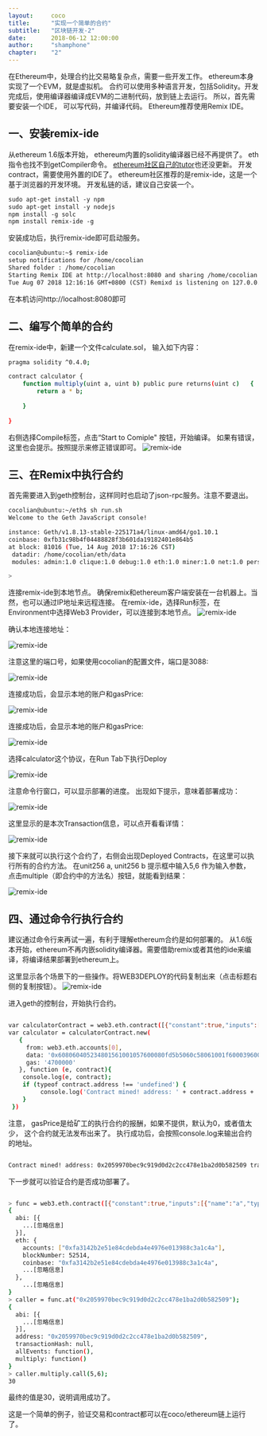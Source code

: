 ```yaml
---
layout: 	coco
title: 		"实现一个简单的合约"
subtitle: 	"区块链开发-2"
date: 		2018-06-12 12:00:00
author: 	"shamphone"
chapter:	"2"
---
```


在Ethereum中，处理合约比交易略复杂点，需要一些开发工作。 ethereum本身实现了一个EVM，就是虚拟机。
合约可以使用多种语言开发，包括Solidity。开发完成后，使用编译器编译成EVM的二进制代码，放到链上去运行。 
所以，首先需要安装一个IDE， 可以写代码，并编译代码。 Ethereum推荐使用Remix IDE。

## 一、安装remix-ide

从ethereum 1.6版本开始， ethereum内置的solidity编译器已经不再提供了。 eth指令也找不到getCompiler命令。 
[ethereum社区自己的tutor](https://github.com/ethereum/go-ethereum/wiki/Contract-Tutorial)也还没更新。 
开发contract，需要使用外置的IDE了。 ethereum社区推荐的是remix-ide，这是一个基于浏览器的开发环境。 开发私链的话，建议自己安装一个。 

```hbs
sudo apt-get install -y npm
sudo apt-get install -y nodejs
npm install -g solc
npm install remix-ide -g
```

安装成功后，执行remix-ide即可启动服务。
```hbs
cocolian@ubuntu:~$ remix-ide
setup notifications for /home/cocolian
Shared folder : /home/cocolian
Starting Remix IDE at http://localhost:8080 and sharing /home/cocolian
Tue Aug 07 2018 12:16:16 GMT+0800 (CST) Remixd is listening on 127.0.0.1:65520
```

在本机访问http://localhost:8080即可


## 二、编写个简单的合约

在remix-ide中，新建一个文件calculate.sol， 输入如下内容：

```bash
pragma solidity ^0.4.0;

contract calculator { 
    function multiply(uint a, uint b) public pure returns(uint c)   { 
        return a * b; 
        
    } 
    
}

```

右侧选择Compile标签，点击“Start to Comiple" 按钮，开始编译。 如果有错误，这里也会提示。按照提示来修正错误即可。 
![remix-ide](http://static.cocolian.cn/img/coco/remix-1.png)


## 三、在Remix中执行合约

首先需要进入到geth控制台，这样同时也启动了json-rpc服务。注意不要退出。 

```bash
cocolian@ubuntu:~/eth$ sh run.sh
Welcome to the Geth JavaScript console!

instance: Geth/v1.8.13-stable-225171a4/linux-amd64/go1.10.1
coinbase: 0xfb31c98b4f04488828f3b601da19182401e864b5
at block: 81016 (Tue, 14 Aug 2018 17:16:26 CST)
 datadir: /home/cocolian/eth/data
 modules: admin:1.0 clique:1.0 debug:1.0 eth:1.0 miner:1.0 net:1.0 personal:1.0 rpc:1.0 txpool:1.0 web3:1.0

>
```

连接remix-ide到本地节点。 确保remix和ethereum客户端安装在一台机器上。当然，也可以通过IP地址来远程连接。 
在remix-ide，选择Run标签，在Environment中选择Web3 Provider，可以连接到本地节点。 
![remix-ide](http://static.cocolian.cn/img/coco/solidity/remix-0.png)

确认本地连接地址：

![remix-ide](http://static.cocolian.cn/img/coco/solidity/remix-1.png)

注意这里的端口号，如果使用cocolian的配置文件，端口是3088:

![remix-ide](http://static.cocolian.cn/img/coco/solidity/remix-2.png)

连接成功后，会显示本地的账户和gasPrice:

![remix-ide](http://static.cocolian.cn/img/coco/solidity/remix-3.png)

连接成功后，会显示本地的账户和gasPrice:

![remix-ide](http://static.cocolian.cn/img/coco/solidity/remix-3.png)

选择calculator这个协议，在Run Tab下执行Deploy

![remix-ide](http://static.cocolian.cn/img/coco/solidity/remix-9.png)

注意命令行窗口，可以显示部署的进度。 出现如下提示，意味着部署成功：

![remix-ide](http://static.cocolian.cn/img/coco/solidity/remix-5.png)

这里显示的是本次Transaction信息，可以点开看看详情：

![remix-ide](http://static.cocolian.cn/img/coco/solidity/remix-6.png)

接下来就可以执行这个合约了，右侧会出现Deployed Contracts，在这里可以执行所有的合约方法。 
在unit256 a, unit256 b 提示框中输入5,6 作为输入参数， 点击multiple（即合约中的方法名）按钮，就能看到结果：

![remix-ide](http://static.cocolian.cn/img/coco/solidity/remix-8.png)


## 四、通过命令行执行合约

建议通过命令行来再试一遍，有利于理解ethereum合约是如何部署的。 从1.6版本开始，ethereum不再内嵌solidity编译器。需要借助remix或者其他的ide来编译，将编译结果部署到ethereum上。 


 这里显示各个场景下的一些操作。将WEB3DEPLOY的代码复制出来（点击标题右侧的复制按钮）。
![remix-ide](http://static.cocolian.cn/img/coco/remix-2.png)


进入geth的控制台，开始执行合约。 

```bash

var calculatorContract = web3.eth.contract([{"constant":true,"inputs":[{"name":"a","type":"uint256"},{"name":"b","type":"uint256"}],"name":"multiply","outputs":[{"name":"c","type":"uint256"}],"payable":false,"stateMutability":"pure","type":"function"}]);
var calculator = calculatorContract.new(
   {
     from: web3.eth.accounts[0], 
     data: '0x608060405234801561001057600080fd5b5060c58061001f6000396000f300608060405260043610603f576000357c0100000000000000000000000000000000000000000000000000000000900463ffffffff168063165c4a16146044575b600080fd5b348015604f57600080fd5b5060766004803603810190808035906020019092919080359060200190929190505050608c565b6040518082815260200191505060405180910390f35b60008183029050929150505600a165627a7a723058206b35ee1daeb3e82acf94eb5929935dc92a28d7506d7dfd39a11019a55ff9dda50029', 
     gas: '4700000'
   }, function (e, contract){
    console.log(e, contract);
    if (typeof contract.address !== 'undefined') {
         console.log('Contract mined! address: ' + contract.address + ' transactionHash: ' + contract.transactionHash);
    }
 })

```
注意， gasPrice是给矿工的执行合约的报酬，如果不提供，默认为0，或者值太少， 这个合约就无法发布出来了。 
执行成功后，会按照console.log来输出合约的地址。 

```bash

Contract mined! address: 0x2059970bec9c919d0d2c2cc478e1ba2d0b582509 transactionHash: 0xad8ef29babc63b0a313d60831cbc608067b07f3f81326438b3637d21582299f6

```


下一步就可以验证合约是否成功部署了。 


```bash

> func = web3.eth.contract([{"constant":true,"inputs":[{"name":"a","type":"uint256"},{"name":"b","type":"uint256"}],"name":"multiply","outputs":[{"name":"c","type":"uint256"}],"payable":false,"stateMutability":"pure","type":"function"}]);
{
  abi: [{
	...[忽略信息]
  }],
  eth: {
    accounts: ["0xfa3142b2e51e84cdebda4e4976e013988c3a1c4a"],
    blockNumber: 52514,
    coinbase: "0xfa3142b2e51e84cdebda4e4976e013988c3a1c4a",
	...[忽略信息]
  },
	...[忽略信息]
}
> caller = func.at("0x2059970bec9c919d0d2c2cc478e1ba2d0b582509");
{
  abi: [{
	...[忽略信息]
  }],
  address: "0x2059970bec9c919d0d2c2cc478e1ba2d0b582509",
  transactionHash: null,
  allEvents: function(),
  multiply: function()
}
> caller.multiply.call(5,6);
30

```

最终的值是30，说明调用成功了。 

这是一个简单的例子，验证交易和contract都可以在coco/ethereum链上运行了。 
 


